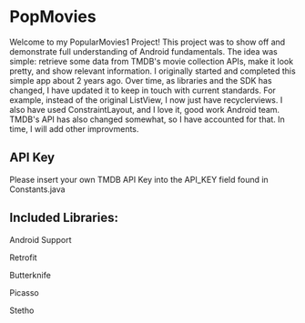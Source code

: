 # PopMovies
Welcome to my PopularMovies1 Project! This project was to show off and demonstrate full understanding of Android fundamentals. The idea was simple: retrieve some data from TMDB's movie collection APIs, make it look pretty, and show relevant information. I originally started and completed this simple app about 2 years ago. Over time, as libraries and the SDK has changed, I have updated it to keep in touch with current standards. For example, instead of the original ListView, I now just have recyclerviews. I also have used ConstraintLayout, and I love it, good work Android team. TMDB's API has also changed somewhat, so I have accounted for that. In time, I will add other improvments.

## API Key
Please insert your own TMDB API Key into the API_KEY field found in Constants.java

## Included Libraries:
Android Support 

Retrofit

Butterknife

Picasso 

Stetho
